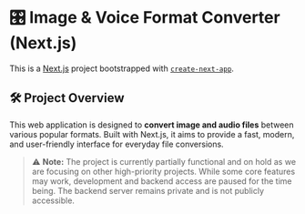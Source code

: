# 🎛️ Image & Voice Format Converter (Next.js)

This is a [Next.js](https://nextjs.org) project bootstrapped with [`create-next-app`](https://nextjs.org/docs/app/api-reference/cli/create-next-app).

## 🛠️ Project Overview

This web application is designed to **convert image and audio files** between various popular formats. Built with Next.js, it aims to provide a fast, modern, and user-friendly interface for everyday file conversions.

> ⚠️ **Note:** The project is currently partially functional and on hold as we are focusing on other high-priority projects. While some core features may work, development and backend access are paused for the time being. The backend server remains private and is not publicly accessible.

